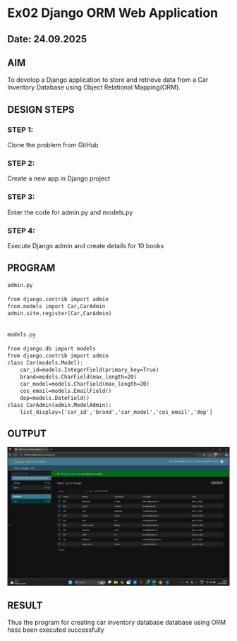 # Ex02 Django ORM Web Application
## Date: 24.09.2025

## AIM
To develop a Django application to store and retrieve data from a Car Inventory Database using Object Relational Mapping(ORM).

## DESIGN STEPS

### STEP 1:
Clone the problem from GitHub

### STEP 2:
Create a new app in Django project

### STEP 3:
Enter the code for admin.py and models.py

### STEP 4:
Execute Django admin and create details for 10 books

## PROGRAM
```
admin.py

from django.contrib import admin
from.models import Car,CarAdmin
admin.site.register(Car,CarAdmin)


models.py

from django.db import models
from django.contrib import admin
class Car(models.Model):
    car_id=models.IntegerField(primary_key=True)
    brand=models.CharField(max_length=20)
    car_model=models.CharField(max_length=20)
    cos_email=models.EmailField()
    dop=models.DateField()
class CarAdmin(admin.ModelAdmin):
    list_display=['car_id','brand','car_model','cos_email','dop']

```
## OUTPUT
![alt text](<Screenshot 2025-09-27 190545.png>)


## RESULT
Thus the program for creating car inventory database database using ORM hass been executed successfully
